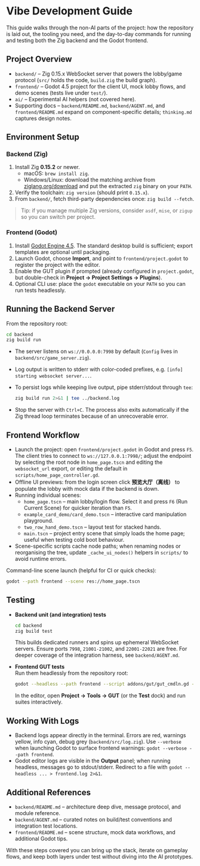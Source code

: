 # Vibe Development Guide

This guide walks through the non-AI parts of the project: how the repository is laid out, the tooling you need, and the day-to-day commands for running and testing both the Zig backend and the Godot frontend.

## Project Overview

- `backend/` – Zig 0.15.x WebSocket server that powers the lobby/game protocol (`src/` holds the code, `build.zig` the build graph).
- `frontend/` – Godot 4.5 project for the client UI, mock lobby flows, and demo scenes (tests live under `test/`).
- `ai/` – Experimental AI helpers (not covered here).
- Supporting docs – `backend/README.md`, `backend/AGENT.md`, and `frontend/README.md` expand on component-specific details; `thinking.md` captures design notes.

## Environment Setup

### Backend (Zig)

1. Install Zig **0.15.2** or newer.
   - macOS: `brew install zig`.
   - Windows/Linux: download the matching archive from [ziglang.org/download](https://ziglang.org/download/) and put the extracted `zig` binary on your `PATH`.
2. Verify the toolchain: `zig version` (should print `0.15.x`).
3. From `backend/`, fetch third-party dependencies once: `zig build --fetch`.

> Tip: if you manage multiple Zig versions, consider `asdf`, `mise`, or `zigup` so you can switch per project.

### Frontend (Godot)

1. Install [Godot Engine 4.5](https://godotengine.org/download). The standard desktop build is sufficient; export templates are optional until packaging.
2. Launch Godot, choose **Import**, and point to `frontend/project.godot` to register the project with the editor.
3. Enable the GUT plugin if prompted (already configured in `project.godot`, but double-check in **Project → Project Settings → Plugins**).
4. Optional CLI use: place the `godot` executable on your `PATH` so you can run tests headlessly.

## Running the Backend Server

From the repository root:

```bash
cd backend
zig build run
```

- The server listens on `ws://0.0.0.0:7998` by default (`Config` lives in `backend/src/game_server.zig`).
- Log output is written to stderr with color-coded prefixes, e.g. `[info] starting websocket server...`.
- To persist logs while keeping live output, pipe stderr/stdout through `tee`:

  ```bash
  zig build run 2>&1 | tee ../backend.log
  ```

- Stop the server with `Ctrl+C`. The process also exits automatically if the Zig thread loop terminates because of an unrecoverable error.

## Frontend Workflow

- Launch the project: open `frontend/project.godot` in Godot and press `F5`. The client tries to connect to `ws://127.0.0.1:7998/`; adjust the endpoint by selecting the root node in `home_page.tscn` and editing the `websocket_url` export, or editing the default in `scripts/home_page_controller.gd`.
- Offline UI previews: from the login screen click **预览大厅（离线）** to populate the lobby with mock data if the backend is down.
- Running individual scenes:
  - `home_page.tscn` – main lobby/login flow. Select it and press `F6` (Run Current Scene) for quicker iteration than `F5`.
  - `example_card_demo/card_demo.tscn` – interactive card manipulation playground.
  - `two_row_hand_demo.tscn` – layout test for stacked hands.
  - `main.tscn` – project entry scene that simply loads the home page; useful when testing cold boot behaviour.
- Scene-specific scripts cache node paths; when renaming nodes or reorganising the tree, update `_cache_ui_nodes()` helpers in `scripts/` to avoid runtime errors.

Command-line scene launch (helpful for CI or quick checks):

```bash
godot --path frontend --scene res://home_page.tscn
```

## Testing

- **Backend unit (and integration) tests**  
  ```bash
  cd backend
  zig build test
  ```  
  This builds dedicated runners and spins up ephemeral WebSocket servers. Ensure ports `7998`, `21001-21002`, and `22001-22021` are free. For deeper coverage of the integration harness, see `backend/AGENT.md`.

- **Frontend GUT tests**  
  Run them headlessly from the repository root:
  ```bash
  godot --headless --path frontend --script addons/gut/gut_cmdln.gd -gdir=res://test
  ```  
  In the editor, open **Project → Tools → GUT** (or the **Test** dock) and run suites interactively.

## Working With Logs

- Backend logs appear directly in the terminal. Errors are red, warnings yellow, info cyan, debug grey (`backend/src/log.zig`). Use `--verbose` when launching Godot to surface frontend warnings: `godot --verbose --path frontend`.
- Godot editor logs are visible in the **Output** panel; when running headless, messages go to stdout/stderr. Redirect to a file with `godot --headless ... > frontend.log 2>&1`.

## Additional References

- `backend/README.md` – architecture deep dive, message protocol, and module reference.
- `backend/AGENT.md` – curated notes on build/test conventions and integration test locations.
- `frontend/README.md` – scene structure, mock data workflows, and additional Godot tips.

With these steps covered you can bring up the stack, iterate on gameplay flows, and keep both layers under test without diving into the AI prototypes.
